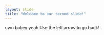 ```yaml
---
layout: slide
title: "Welcome to our second slide!"
---
```

uwu babey yeah
Use the left arrow to go back!
